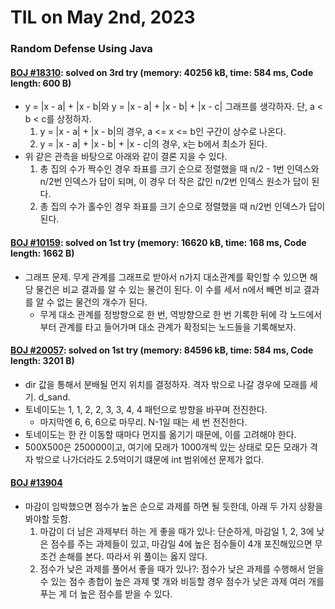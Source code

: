 # **TIL on May 2nd, 2023**

### Random Defense Using Java
#### [BOJ #18310](../../../Problem%20Solving/boj/random%20defense/18310-04-27-2023.java): solved on 3rd try (memory: 40256 kB, time: 584 ms, Code length: 600 B)
* y = |x - a| + |x - b|와 y = |x - a| + |x - b| + |x - c| 그래프를 생각하자. 단, a < b < c를 상정하자.
  1. y = |x - a| + |x - b|의 경우, a <= x <= b인 구간이 상수로 나온다.
  2. y = |x - a| + |x - b| + |x - c|의 경우, x는 b에서 최소가 된다.
* 위 같은 관측을 바탕으로 아래와 같이 결론 지을 수 있다.
  1. 총 집의 수가 짝수인 경우 좌표를 크기 순으로 정렬했을 때 n/2 - 1번 인덱스와 n/2번 인덱스가 답이 되며, 이 경우 더 작은 값인 n/2번 인덱스 원소가 답이 된다.
  2. 총 집의 수가 홀수인 경우 좌표를 크기 순으로 정렬했을 때 n/2번 인덱스가 답이 된다.


#### [BOJ #10159](../../../Problem%20Solving/boj/random%20defense/10159-05-01-2023.java): solved on 1st try (memory: 16620 kB, time: 168 ms, Code length: 1662 B)
* 그래프 문제. 무게 관계를 그래프로 받아서 n가지 대소관계를 확인할 수 있으면 해당 물건은 비교 결과를 알 수 있는 물건이 된다. 이 수를 세서 n에서 빼면 비교 결과를 알 수 없는 물건의 개수가 된다.
  - 무게 대소 관계를 정방향으로 한 번, 역방향으로 한 번 기록한 뒤에 각 노드에서부터 관계를 타고 들어가며 대소 관계가 확정되는 노드들을 기록해보자.


#### [BOJ #20057](../../../Problem%20Solving/boj/random%20defense/20057-05-02-2023.java): solved on 1st try (memory: 84596 kB, time: 584 ms, Code length: 3201 B)
* dir 값을 통해서 분배될 먼지 위치를 결정하자. 격자 밖으로 나갈 경우에 모래를 세기. d_sand.
* 토네이도는 1, 1, 2, 2, 3, 3, 4, 4 패턴으로 방향을 바꾸며 전진한다.
  - 마지막엔 6, 6, 6으로 마무리. N-1일 때는 세 번 전진한다.
* 토네이도는 한 칸 이동할 때마다 먼지를 옮기기 때문에, 이를 고려해야 한다.
* 500X500은 250000이고, 여기에 모래가 1000개씩 있는 상태로 모든 모래가 격자 밖으로 나가더라도 2.5억이기 떄문에 int 범위에선 문제가 없다.


#### [BOJ #13904](../../../Problem%20Solving/boj/random%20defense/13904-05-02-2023.java)
* 마감이 임박했으면 점수가 높은 순으로 과제를 하면 될 듯한데, 아래 두 가지 상황을 봐야할 듯함.
  1. 마감이 더 남은 과제부터 하는 게 좋을 때가 있나: 단순하게, 마감일 1, 2, 3에 낮은 점수를 주는 과제들이 있고, 마감일 4에 높은 점수들이 4개 포진해있으면 무조건 손해를 본다. 따라서 위 풀이는 옳지 않다.
  2. 점수가 낮은 과제를 풀어서 좋을 때가 있나?: 점수가 낮은 과제를 수행해서 얻을 수 있는 점수 총합이 높은 과제 몇 개와 비등할 경우 점수가 낮은 과제 여러 개를 푸는 게 더 높은 점수를 받을 수 있다.